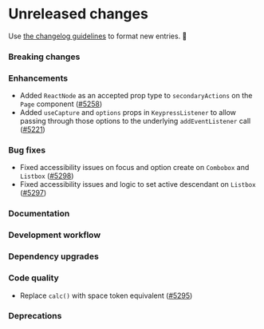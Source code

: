 # Unreleased changes

Use [the changelog guidelines](/documentation/Versioning%20and%20changelog.md) to format new entries. 💜

### Breaking changes

### Enhancements

- Added `ReactNode` as an accepted prop type to `secondaryActions` on the `Page` component ([#5258](https://github.com/Shopify/polaris-react/pull/5258))
- Added `useCapture` and `options` props in `KeypressListener` to allow passing through those options to the underlying `addEventListener` call ([#5221](https://github.com/Shopify/polaris-react/pull/5221))

### Bug fixes

- Fixed accessibility issues on focus and option create on `Combobox` and `Listbox` ([#5298](https://github.com/Shopify/polaris-react/pull/5298))
- Fixed accessibility issues and logic to set active descendant on `Listbox` ([#5297](https://github.com/Shopify/polaris-react/pull/5297))

### Documentation

### Development workflow

### Dependency upgrades

### Code quality

- Replace `calc()` with space token equivalent ([#5295](https://github.com/Shopify/polaris-react/pull/5295))

### Deprecations

